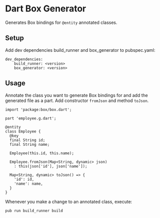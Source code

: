 Dart Box Generator
==================

Generates Box bindings for `@entity` annotated classes.

Setup
-----
Add dev dependencies build_runner and box_generator to pubspec.yaml:
```
dev_dependencies:
    build_runner: <version>
    box_generator: <version>
```

Usage
-----

Annotate the class you want to generate Box bindings for and add the generated file as a part.
Add constructor `fromJson` and method `toJson`.

```
import 'package:box/box.dart';

part 'employee.g.dart';

@entity
class Employee {
  @key
  final String id;
  final String name;

  Employee(this.id, this.name);

  Employee.fromJson(Map<String, dynamic> json) 
    : this(json['id'], json['name']);

  Map<String, dynamic> toJson() => {
    'id': id,
    'name': name,
  }
}
```

Whenever you make a change to an annotated class, execute:
```
pub run build_runner build
```
